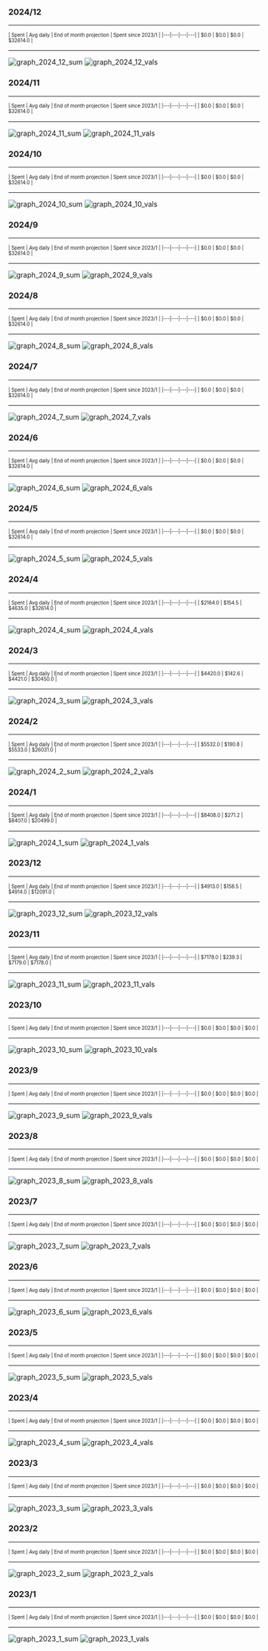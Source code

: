 

### 2024/12


__________________________________
<sub><sup>
| Spent | Avg daily | End of month projection | Spent since 2023/1 |
|---|---|---|---|
| $0.0  |  $0.0  | $0.0  |  $32614.0  |
</sub></sup>
__________________________________
![graph_2024_12_sum](graph_2024_12_sum.png)
![graph_2024_12_vals](graph_2024_12_vals.png)


### 2024/11


__________________________________
<sub><sup>
| Spent | Avg daily | End of month projection | Spent since 2023/1 |
|---|---|---|---|
| $0.0  |  $0.0  | $0.0  |  $32614.0  |
</sub></sup>
__________________________________
![graph_2024_11_sum](graph_2024_11_sum.png)
![graph_2024_11_vals](graph_2024_11_vals.png)


### 2024/10


__________________________________
<sub><sup>
| Spent | Avg daily | End of month projection | Spent since 2023/1 |
|---|---|---|---|
| $0.0  |  $0.0  | $0.0  |  $32614.0  |
</sub></sup>
__________________________________
![graph_2024_10_sum](graph_2024_10_sum.png)
![graph_2024_10_vals](graph_2024_10_vals.png)


### 2024/9


__________________________________
<sub><sup>
| Spent | Avg daily | End of month projection | Spent since 2023/1 |
|---|---|---|---|
| $0.0  |  $0.0  | $0.0  |  $32614.0  |
</sub></sup>
__________________________________
![graph_2024_9_sum](graph_2024_9_sum.png)
![graph_2024_9_vals](graph_2024_9_vals.png)


### 2024/8


__________________________________
<sub><sup>
| Spent | Avg daily | End of month projection | Spent since 2023/1 |
|---|---|---|---|
| $0.0  |  $0.0  | $0.0  |  $32614.0  |
</sub></sup>
__________________________________
![graph_2024_8_sum](graph_2024_8_sum.png)
![graph_2024_8_vals](graph_2024_8_vals.png)


### 2024/7


__________________________________
<sub><sup>
| Spent | Avg daily | End of month projection | Spent since 2023/1 |
|---|---|---|---|
| $0.0  |  $0.0  | $0.0  |  $32614.0  |
</sub></sup>
__________________________________
![graph_2024_7_sum](graph_2024_7_sum.png)
![graph_2024_7_vals](graph_2024_7_vals.png)


### 2024/6


__________________________________
<sub><sup>
| Spent | Avg daily | End of month projection | Spent since 2023/1 |
|---|---|---|---|
| $0.0  |  $0.0  | $0.0  |  $32614.0  |
</sub></sup>
__________________________________
![graph_2024_6_sum](graph_2024_6_sum.png)
![graph_2024_6_vals](graph_2024_6_vals.png)


### 2024/5


__________________________________
<sub><sup>
| Spent | Avg daily | End of month projection | Spent since 2023/1 |
|---|---|---|---|
| $0.0  |  $0.0  | $0.0  |  $32614.0  |
</sub></sup>
__________________________________
![graph_2024_5_sum](graph_2024_5_sum.png)
![graph_2024_5_vals](graph_2024_5_vals.png)


### 2024/4


__________________________________
<sub><sup>
| Spent | Avg daily | End of month projection | Spent since 2023/1 |
|---|---|---|---|
| $2164.0  |  $154.5  | $4635.0  |  $32614.0  |
</sub></sup>
__________________________________
![graph_2024_4_sum](graph_2024_4_sum.png)
![graph_2024_4_vals](graph_2024_4_vals.png)


### 2024/3


__________________________________
<sub><sup>
| Spent | Avg daily | End of month projection | Spent since 2023/1 |
|---|---|---|---|
| $4420.0  |  $142.6  | $4421.0  |  $30450.0  |
</sub></sup>
__________________________________
![graph_2024_3_sum](graph_2024_3_sum.png)
![graph_2024_3_vals](graph_2024_3_vals.png)


### 2024/2


__________________________________
<sub><sup>
| Spent | Avg daily | End of month projection | Spent since 2023/1 |
|---|---|---|---|
| $5532.0  |  $190.8  | $5533.0  |  $26031.0  |
</sub></sup>
__________________________________
![graph_2024_2_sum](graph_2024_2_sum.png)
![graph_2024_2_vals](graph_2024_2_vals.png)


### 2024/1


__________________________________
<sub><sup>
| Spent | Avg daily | End of month projection | Spent since 2023/1 |
|---|---|---|---|
| $8408.0  |  $271.2  | $8407.0  |  $20499.0  |
</sub></sup>
__________________________________
![graph_2024_1_sum](graph_2024_1_sum.png)
![graph_2024_1_vals](graph_2024_1_vals.png)


### 2023/12


__________________________________
<sub><sup>
| Spent | Avg daily | End of month projection | Spent since 2023/1 |
|---|---|---|---|
| $4913.0  |  $158.5  | $4914.0  |  $12091.0  |
</sub></sup>
__________________________________
![graph_2023_12_sum](graph_2023_12_sum.png)
![graph_2023_12_vals](graph_2023_12_vals.png)


### 2023/11


__________________________________
<sub><sup>
| Spent | Avg daily | End of month projection | Spent since 2023/1 |
|---|---|---|---|
| $7178.0  |  $239.3  | $7179.0  |  $7178.0  |
</sub></sup>
__________________________________
![graph_2023_11_sum](graph_2023_11_sum.png)
![graph_2023_11_vals](graph_2023_11_vals.png)


### 2023/10


__________________________________
<sub><sup>
| Spent | Avg daily | End of month projection | Spent since 2023/1 |
|---|---|---|---|
| $0.0  |  $0.0  | $0.0  |  $0.0  |
</sub></sup>
__________________________________
![graph_2023_10_sum](graph_2023_10_sum.png)
![graph_2023_10_vals](graph_2023_10_vals.png)


### 2023/9


__________________________________
<sub><sup>
| Spent | Avg daily | End of month projection | Spent since 2023/1 |
|---|---|---|---|
| $0.0  |  $0.0  | $0.0  |  $0.0  |
</sub></sup>
__________________________________
![graph_2023_9_sum](graph_2023_9_sum.png)
![graph_2023_9_vals](graph_2023_9_vals.png)


### 2023/8


__________________________________
<sub><sup>
| Spent | Avg daily | End of month projection | Spent since 2023/1 |
|---|---|---|---|
| $0.0  |  $0.0  | $0.0  |  $0.0  |
</sub></sup>
__________________________________
![graph_2023_8_sum](graph_2023_8_sum.png)
![graph_2023_8_vals](graph_2023_8_vals.png)


### 2023/7


__________________________________
<sub><sup>
| Spent | Avg daily | End of month projection | Spent since 2023/1 |
|---|---|---|---|
| $0.0  |  $0.0  | $0.0  |  $0.0  |
</sub></sup>
__________________________________
![graph_2023_7_sum](graph_2023_7_sum.png)
![graph_2023_7_vals](graph_2023_7_vals.png)


### 2023/6


__________________________________
<sub><sup>
| Spent | Avg daily | End of month projection | Spent since 2023/1 |
|---|---|---|---|
| $0.0  |  $0.0  | $0.0  |  $0.0  |
</sub></sup>
__________________________________
![graph_2023_6_sum](graph_2023_6_sum.png)
![graph_2023_6_vals](graph_2023_6_vals.png)


### 2023/5


__________________________________
<sub><sup>
| Spent | Avg daily | End of month projection | Spent since 2023/1 |
|---|---|---|---|
| $0.0  |  $0.0  | $0.0  |  $0.0  |
</sub></sup>
__________________________________
![graph_2023_5_sum](graph_2023_5_sum.png)
![graph_2023_5_vals](graph_2023_5_vals.png)


### 2023/4


__________________________________
<sub><sup>
| Spent | Avg daily | End of month projection | Spent since 2023/1 |
|---|---|---|---|
| $0.0  |  $0.0  | $0.0  |  $0.0  |
</sub></sup>
__________________________________
![graph_2023_4_sum](graph_2023_4_sum.png)
![graph_2023_4_vals](graph_2023_4_vals.png)


### 2023/3


__________________________________
<sub><sup>
| Spent | Avg daily | End of month projection | Spent since 2023/1 |
|---|---|---|---|
| $0.0  |  $0.0  | $0.0  |  $0.0  |
</sub></sup>
__________________________________
![graph_2023_3_sum](graph_2023_3_sum.png)
![graph_2023_3_vals](graph_2023_3_vals.png)


### 2023/2


__________________________________
<sub><sup>
| Spent | Avg daily | End of month projection | Spent since 2023/1 |
|---|---|---|---|
| $0.0  |  $0.0  | $0.0  |  $0.0  |
</sub></sup>
__________________________________
![graph_2023_2_sum](graph_2023_2_sum.png)
![graph_2023_2_vals](graph_2023_2_vals.png)


### 2023/1


__________________________________
<sub><sup>
| Spent | Avg daily | End of month projection | Spent since 2023/1 |
|---|---|---|---|
| $0.0  |  $0.0  | $0.0  |  $0.0  |
</sub></sup>
__________________________________
![graph_2023_1_sum](graph_2023_1_sum.png)
![graph_2023_1_vals](graph_2023_1_vals.png)